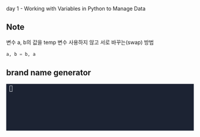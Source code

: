 day 1 - Working with Variables in Python to Manage Data
## Note


변수 a, b의 값을 temp 변수 사용하지 않고 서로 바꾸는(swap) 방법
```python
a, b = b, a
```



## brand name generator
![band name generator](band-name-generator.gif)
